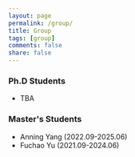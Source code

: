 ```yaml
---
layout: page
permalink: /group/
title: Group
tags: [group]
comments: false
share: false
---
```



### Ph.D Students
* TBA
  
### Master's Students
* Anning Yang (2022.09-2025.06)
* Fuchao Yu (2021.09-2024.06)


